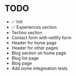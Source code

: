 # TODO

- ✅ Init
- ✅ Experiences section
- Techno section
- Contact form with netlify form
- Header for home page
- Header for other pages
- Blog section on home page
- Blog list page
- Blog page
- Add some integreation tests
